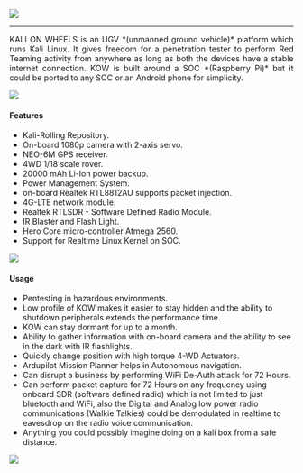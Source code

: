 ![](https://raw.githubusercontent.com/seedon198/kalionwheels/master/images/logo.png)

------------
<div style="text-align: justify">
KALI ON WHEELS is an UGV *(unmanned ground vehicle)* platform which runs Kali Linux. It gives freedom for a penetration tester to perform Red Teaming activity from anywhere as long as both the devices have a stable internet connection. KOW is built around a SOC *(Raspberry Pi)* but it could be ported to any SOC or an Android phone for simplicity.
</div>


![](https://raw.githubusercontent.com/seedon198/kalionwheels/master/images/front.png)


#### Features
- Kali-Rolling Repository.
- On-board 1080p camera with 2-axis servo.
- NEO-6M GPS receiver.
- 4WD 1/18 scale rover.
- 20000 mAh Li-Ion power backup.
- Power Management System.
- on-board Realtek RTL8812AU supports packet injection.
- 4G-LTE network module.
- Realtek RTLSDR - Software Defined Radio Module.
- IR Blaster and Flash Light.
- Hero Core micro-controller Atmega 2560.
- Support for Realtime Linux Kernel on SOC.


![](https://raw.githubusercontent.com/seedon198/kalionwheels/master/images/side.png)


#### Usage

- Pentesting in hazardous environments.
- Low profile of KOW  makes it easier to stay hidden and the ability to shutdown peripherals extends the performance time.
- KOW can stay dormant for up to a month.
- Ability to gather information with on-board camera and the ability to see in the dark with IR flashlights.
- Quickly change position with high torque 4-WD Actuators.
- Ardupilot Mission Planner helps in Autonomous navigation.
- Can disrupt a business by performing WiFi De-Auth attack for 72 Hours.
- Can perform packet capture for 72 Hours on any frequency using onboard SDR (software defined radio) which is not limited to  just bluetooth and WiFi, also the Digital and Analog low power radio communications (Walkie Talkies) could be demodulated in realtime to eavesdrop on the radio voice communication.
- Anything you could possibly imagine doing on a kali box from a safe distance.


![](https://raw.githubusercontent.com/seedon198/kalionwheels/master/images/top.png)
